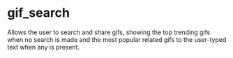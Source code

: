 # gif_search
Allows the user to search and share gifs, showing the top trending gifs when no search is made and the most popular related gifs to the user-typed text when any is present.
